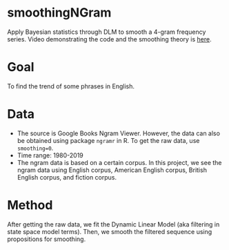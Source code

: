 # smoothingNGram
Apply Bayesian statistics through DLM to smooth a 4-gram frequency series. Video demonstrating the code and the smoothing theory is [here](https://youtu.be/GxO03B-0xFg).

# Goal
To find the trend of some phrases in English.

# Data
 - The source is Google Books Ngram Viewer. However, the data can also be obtained using package `ngramr` in R. To get the raw data, use `smoothing=0`.
 - Time range: 1980-2019
 - The ngram data is based on a certain corpus. In this project, we see the ngram data using English corpus, American English corpus, British English corpus, and fiction corpus.

# Method
After getting the raw data, we fit the Dynamic Linear Model (aka filtering in state space model terms). Then, we smooth the filtered sequence using propositions for smoothing.
